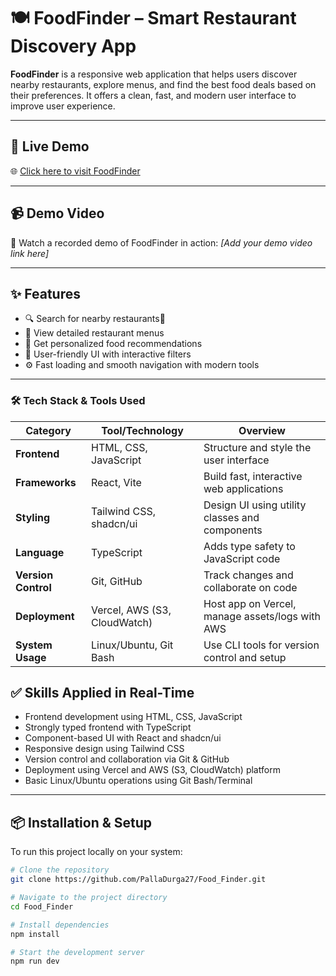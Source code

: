 # 🍽️ FoodFinder – Smart Restaurant Discovery App

**FoodFinder** is a responsive web application that helps users discover nearby restaurants, explore menus, and find the best food deals based on their preferences. It offers a clean, fast, and modern user interface to improve user experience.

---

## 🚀 Live Demo

🌐 [Click here to visit FoodFinder](https://food-finder-navy.vercel.app)

---

## 📹 Demo Video

🎥 Watch a recorded demo of FoodFinder in action: *[Add your demo video link here]*

---

## ✨ Features

- 🔍 Search for nearby restaurants🏪
- 📜 View detailed restaurant menus
- 🍔 Get personalized food recommendations
- 🎨 User-friendly UI with interactive filters
- ⚙️ Fast loading and smooth navigation with modern tools

---

### 🛠️ Tech Stack & Tools Used

| **Category**        | **Tool/Technology**                            |  **Overview**
|---------------------|-------------------------------------------------|--------------------------------------------------------|
| **Frontend**        | HTML, CSS, JavaScript                          | Structure and style the user interface    |   
| **Frameworks**      | React, Vite                                     | Build fast, interactive web applications       |
| **Styling**         | Tailwind CSS, shadcn/ui                         |Design UI using utility classes and components |
| **Language**        | TypeScript                                      | Adds type safety to JavaScript code            |
| **Version Control** | Git, GitHub                                     | Track changes and collaborate on code     |     
| **Deployment**      | Vercel, AWS (S3, CloudWatch)                    | Host app on Vercel, manage assets/logs with AWS|
| **System Usage**    | Linux/Ubuntu, Git Bash                          | Use CLI tools for version control and setup    |


## ✅ Skills Applied in Real-Time

- Frontend development using HTML, CSS, JavaScript
- Strongly typed frontend with TypeScript
- Component-based UI with React and shadcn/ui
- Responsive design using Tailwind CSS
- Version control and collaboration via Git & GitHub
- Deployment using Vercel and AWS (S3, CloudWatch) platform
- Basic Linux/Ubuntu operations using Git Bash/Terminal

---

## 📦 Installation & Setup

To run this project locally on your system:

```bash
# Clone the repository
git clone https://github.com/PallaDurga27/Food_Finder.git

# Navigate to the project directory
cd Food_Finder

# Install dependencies
npm install

# Start the development server
npm run dev
